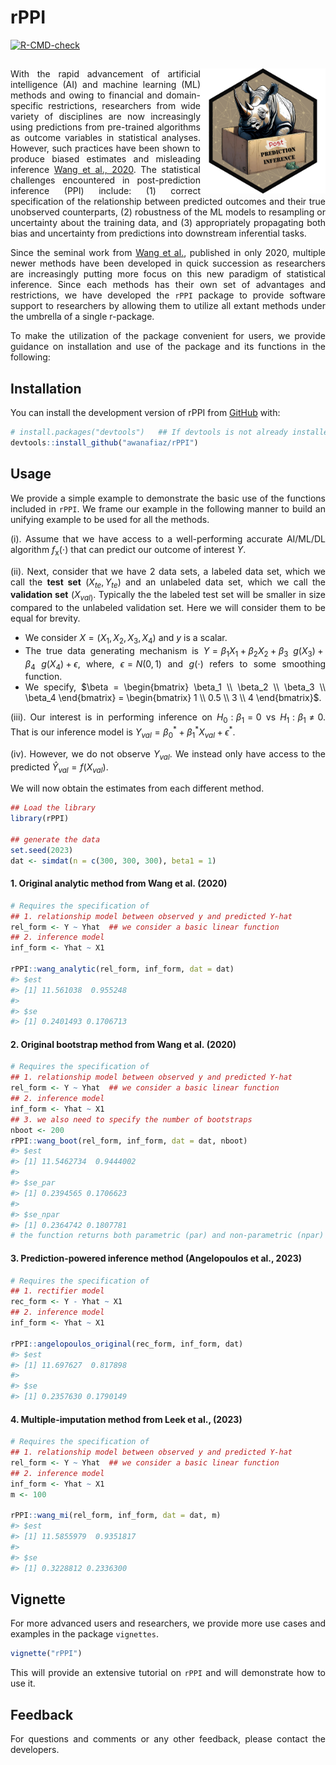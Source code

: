 
<style>
body {
text-align: justify}
</style>
<!-- README.md is generated from README.Rmd. Please edit that file -->

# rPPI

<!-- badges: start -->

[![R-CMD-check](https://github.com/awanafiaz/rPPI/actions/workflows/R-CMD-check.yaml/badge.svg)](https://github.com/awanafiaz/rPPI/actions/workflows/R-CMD-check.yaml)
<!-- badges: end -->

## <img src="man/figures/PPI_logo.png" align="right" height="200" style="float:right; height:200px;">

With the rapid advancement of artificial intelligence (AI) and machine
learning (ML) methods and owing to financial and domain-specific
restrictions, researchers from wide variety of disciplines are now
increasingly using predictions from pre-trained algorithms as outcome
variables in statistical analyses. However, such practices have been
shown to produce biased estimates and misleading inference [Wang et al.,
2020](https://www.pnas.org/doi/suppl/10.1073/pnas.2001238117). The
statistical challenges encountered in post-prediction inference (PPI)
include: (1) correct specification of the relationship between predicted
outcomes and their true unobserved counterparts, (2) robustness of the
ML models to resampling or uncertainty about the training data, and (3)
appropriately propagating both bias and uncertainty from predictions
into downstream inferential tasks.

Since the seminal work from [Wang et
al.](https://www.pnas.org/doi/suppl/10.1073/pnas.2001238117), published
in only 2020, multiple newer methods have been developed in quick
succession as researchers are increasingly putting more focus on this
new paradigm of statistical inference. Since each methods has their own
set of advantages and restrictions, we have developed the `rPPI` package
to provide software support to researchers by allowing them to utilize
all extant methods under the umbrella of a single r-package.

To make the utilization of the package convenient for users, we provide
guidance on installation and use of the package and its functions in the
following:

## Installation

You can install the development version of rPPI from
[GitHub](https://github.com/) with:

``` r
# install.packages("devtools")   ## If devtools is not already installed
devtools::install_github("awanafiaz/rPPI")
```

## Usage

We provide a simple example to demonstrate the basic use of the
functions included in `rPPI`. We frame our example in the following
manner to build an unifying example to be used for all the methods.

(i). Assume that we have access to a well-performing accurate AI/ML/DL
algorithm $f_{\text{x}}(\cdot)$ that can predict our outcome of interest
$Y$.

(ii). Next, consider that we have 2 data sets, a labeled data set, which
we call the **test set** $(X_{te}, Y_{te})$ and an unlabeled data set,
which we call the **validation set** $(X_{val)}$. Typically the the
labeled test set will be smaller in size compared to the unlabeled
validation set. Here we will consider them to be equal for brevity.

- We consider $X = (X_1, X_2, X_3, X_4)$ and $y$ is a scalar.
- The true data generating mechanism is
  $Y = \beta_1X_1 + \beta_2 X_2 + \beta_3 \ g(X_3) + \beta_4 \ g(X_4) + \epsilon,$
  where, $\epsilon = N(0, 1)$ and $g(\cdot)$ refers to some smoothing
  function.
- We specify,
  $\beta = \begin{bmatrix} \beta_1 \\ \beta_2 \\ \beta_3 \\ \beta_4 \end{bmatrix} = \begin{bmatrix} 1 \\ 0.5 \\ 3 \\ 4 \end{bmatrix}$.

(iii). Our interest is in performing inference on $H_0: \beta_1 = 0$ vs
$H_1: \beta_1 \ne 0$. That is our inference model is
$Y_{val} = \beta_0^* + \beta_1^* X_{val} + \epsilon^*$.

(iv). However, we do not observe $Y_{val}$. We instead only have access
to the predicted $\hat Y_{val} = f(X_{val})$.

We will now obtain the estimates from each different method.

``` r
## Load the library
library(rPPI)

## generate the data
set.seed(2023)
dat <- simdat(n = c(300, 300, 300), beta1 = 1)
```

#### 1. Original analytic method from Wang et al. (2020)

``` r
# Requires the specification of 
## 1. relationship model between observed y and predicted Y-hat 
rel_form <- Y ~ Yhat  ## we consider a basic linear function
## 2. inference model
inf_form <- Yhat ~ X1

rPPI::wang_analytic(rel_form, inf_form, dat = dat)
#> $est
#> [1] 11.561038  0.955248
#> 
#> $se
#> [1] 0.2401493 0.1706713
```

#### 2. Original bootstrap method from Wang et al. (2020)

``` r
# Requires the specification of 
## 1. relationship model between observed y and predicted Y-hat 
rel_form <- Y ~ Yhat  ## we consider a basic linear function
## 2. inference model
inf_form <- Yhat ~ X1
## 3. we also need to specify the number of bootstraps 
nboot <- 200
rPPI::wang_boot(rel_form, inf_form, dat = dat, nboot)
#> $est
#> [1] 11.5462734  0.9444002
#> 
#> $se_par
#> [1] 0.2394565 0.1706623
#> 
#> $se_npar
#> [1] 0.2364742 0.1807781
# the function returns both parametric (par) and non-parametric (npar) estimate of std.error (se)
```

#### 3. Prediction-powered inference method (Angelopoulos et al., 2023)

``` r
# Requires the specification of 
## 1. rectifier model
rec_form <- Y - Yhat ~ X1 
## 2. inference model
inf_form <- Yhat ~ X1

rPPI::angelopoulos_original(rec_form, inf_form, dat)
#> $est
#> [1] 11.697627  0.817898
#> 
#> $se
#> [1] 0.2357630 0.1790149
```

#### 4. Multiple-imputation method from Leek et al., (2023)

``` r
# Requires the specification of 
## 1. relationship model between observed y and predicted Y-hat 
rel_form <- Y ~ Yhat  ## we consider a basic linear function
## 2. inference model
inf_form <- Yhat ~ X1
m <- 100

rPPI::wang_mi(rel_form, inf_form, dat = dat, m)
#> $est
#> [1] 11.5855979  0.9351817
#> 
#> $se
#> [1] 0.3228812 0.2336300
```

## Vignette

For more advanced users and researchers, we provide more use cases and
examples in the package `vignettes`.

``` r
vignette("rPPI")
```

This will provide an extensive tutorial on `rPPI` and will demonstrate
how to use it.

## Feedback

For questions and comments or any other feedback, please contact the
developers.
